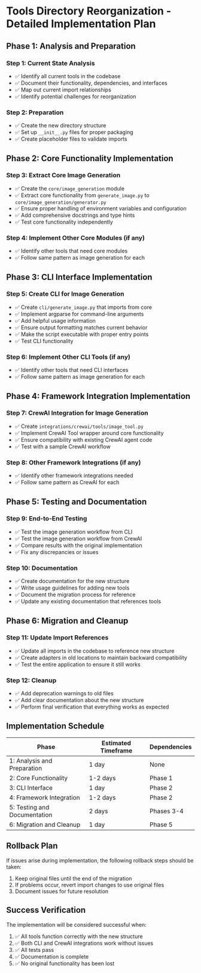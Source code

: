 # Tools Directory Reorganization - Detailed Implementation Plan

## Phase 1: Analysis and Preparation

### Step 1: Current State Analysis
- ✅ Identify all current tools in the codebase
- ✅ Document their functionality, dependencies, and interfaces
- ✅ Map out current import relationships
- ✅ Identify potential challenges for reorganization

### Step 2: Preparation
- ✅ Create the new directory structure
- ✅ Set up `__init__.py` files for proper packaging
- ✅ Create placeholder files to validate imports

## Phase 2: Core Functionality Implementation

### Step 3: Extract Core Image Generation
- ✅ Create the `core/image_generation` module
- ✅ Extract core functionality from `generate_image.py` to `core/image_generation/generator.py`
- ✅ Ensure proper handling of environment variables and configuration
- ✅ Add comprehensive docstrings and type hints
- ✅ Test core functionality independently

### Step 4: Implement Other Core Modules (if any)
- ✅ Identify other tools that need core modules
- ✅ Follow same pattern as image generation for each

## Phase 3: CLI Interface Implementation

### Step 5: Create CLI for Image Generation
- ✅ Create `cli/generate_image.py` that imports from core
- ✅ Implement argparse for command-line arguments
- ✅ Add helpful usage information
- ✅ Ensure output formatting matches current behavior
- ✅ Make the script executable with proper entry points
- ✅ Test CLI functionality

### Step 6: Implement Other CLI Tools (if any)
- ✅ Identify other tools that need CLI interfaces
- ✅ Follow same pattern as image generation for each

## Phase 4: Framework Integration Implementation

### Step 7: CrewAI Integration for Image Generation
- ✅ Create `integrations/crewai/tools/image_tool.py`
- ✅ Implement CrewAI Tool wrapper around core functionality
- ✅ Ensure compatibility with existing CrewAI agent code
- ✅ Test with a sample CrewAI workflow

### Step 8: Other Framework Integrations (if any)
- ✅ Identify other framework integrations needed
- ✅ Follow same pattern as CrewAI for each

## Phase 5: Testing and Documentation

### Step 9: End-to-End Testing
- ✅ Test the image generation workflow from CLI
- ✅ Test the image generation workflow from CrewAI
- ✅ Compare results with the original implementation
- ✅ Fix any discrepancies or issues

### Step 10: Documentation
- ✅ Create documentation for the new structure
- ✅ Write usage guidelines for adding new tools
- ✅ Document the migration process for reference
- ✅ Update any existing documentation that references tools

## Phase 6: Migration and Cleanup

### Step 11: Update Import References
- ✅ Update all imports in the codebase to reference new structure
- ✅ Create adapters in old locations to maintain backward compatibility
- ✅ Test the entire application to ensure it still works

### Step 12: Cleanup
- ✅ Add deprecation warnings to old files
- ✅ Add clear documentation about the new structure
- ✅ Perform final verification that everything works as expected

## Implementation Schedule

| Phase | Estimated Timeframe | Dependencies |
|-------|---------------------|--------------|
| 1: Analysis and Preparation | 1 day | None |
| 2: Core Functionality | 1-2 days | Phase 1 |
| 3: CLI Interface | 1 day | Phase 2 |
| 4: Framework Integration | 1-2 days | Phase 2 |
| 5: Testing and Documentation | 2 days | Phases 3-4 |
| 6: Migration and Cleanup | 1 day | Phase 5 |

## Rollback Plan

If issues arise during implementation, the following rollback steps should be taken:

1. Keep original files until the end of the migration
2. If problems occur, revert import changes to use original files
3. Document issues for future resolution

## Success Verification

The implementation will be considered successful when:

1. ✅ All tools function correctly with the new structure
2. ✅ Both CLI and CrewAI integrations work without issues
3. ✅ All tests pass
4. ✅ Documentation is complete
5. ✅ No original functionality has been lost 